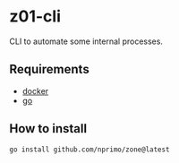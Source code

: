 # z01-cli

CLI to automate some internal processes.

## Requirements

- [docker](https://docs.docker.com/engine/install/)
- [go](https://go.dev/)

## How to install

```
go install github.com/nprimo/zone@latest
```
